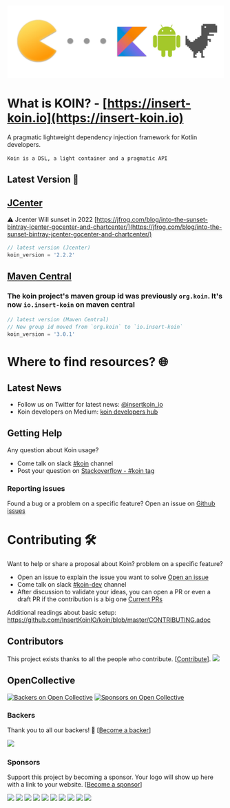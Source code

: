 ![logo](./docs/img/koin_2.0.jpg)

# What is KOIN? - [https://insert-koin.io](https://insert-koin.io)
 
A pragmatic lightweight dependency injection framework for Kotlin developers.

`Koin is a DSL, a light container and a pragmatic API`

## Latest Version 🚀

## [JCenter](https://insert-koin.io/docs/setup/v2)

⚠️ Jcenter Will sunset in 2022 [https://jfrog.com/blog/into-the-sunset-bintray-jcenter-gocenter-and-chartcenter/](https://jfrog.com/blog/into-the-sunset-bintray-jcenter-gocenter-and-chartcenter/)

```gradle
// latest version (Jcenter)
koin_version = '2.2.2'
```

## [Maven Central](https://insert-koin.io/docs/setup/v3)

### The koin project's maven group id was previously `org.koin`. It's now `io.insert-koin` on maven central

```gradle
// latest version (Maven Central)
// New group id moved from `org.koin` to `io.insert-koin`
koin_version = '3.0.1'
```

# Where to find resources? 🌐

## Latest News

- Follow us on Twitter for latest news: [@insertkoin_io](https://twitter.com/insertkoin_io)
- Koin developers on Medium: [koin developers hub](https://medium.com/koin-developers)

## Getting Help

Any question about Koin usage? 
- Come talk on slack [#koin](https://kotlinlang.slack.com/?redir=%2Fmessages%2Fkoin) channel
- Post your question on [Stackoverflow - #koin tag](https://stackoverflow.com/questions/tagged/koin)

### Reporting issues

Found a bug or a problem on a specific feature? Open an issue on [Github issues](https://github.com/InsertKoinIO/koin/issues)


# Contributing 🛠

Want to help or share a proposal about Koin? problem on a specific feature? 

- Open an issue to explain the issue you want to solve [Open an issue](https://github.com/InsertKoinIO/koin/issues)
- Come talk on slack [#koin-dev](https://kotlinlang.slack.com/?redir=%2Fmessages%2Fkoin-dev) channel
- After discussion to validate your ideas, you can open a PR or even a draft PR if the contribution is a big one [Current PRs](https://github.com/InsertKoinIO/koin/pulls)

Additional readings about basic setup: https://github.com/InsertKoinIO/koin/blob/master/CONTRIBUTING.adoc

## Contributors

This project exists thanks to all the people who contribute. [[Contribute](CONTRIBUTING.adoc)].
<a href="https://github.com/InsertKoinIO/koin/graphs/contributors"><img src="https://opencollective.com/koin/contributors.svg?width=890&button=false" /></a>


## OpenCollective

[![Backers on Open Collective](https://opencollective.com/koin/backers/badge.svg)](#backers)
[![Sponsors on Open Collective](https://opencollective.com/koin/sponsors/badge.svg)](#sponsors) 

### Backers

Thank you to all our backers! 🙏 [[Become a backer](https://opencollective.com/koin#backer)]

<a href="https://opencollective.com/koin#backers" target="_blank"><img src="https://opencollective.com/koin/backers.svg?width=890"></a>


### Sponsors

Support this project by becoming a sponsor. Your logo will show up here with a link to your website. [[Become a sponsor](https://opencollective.com/koin#sponsor)]

<a href="https://opencollective.com/koin/sponsor/0/website" target="_blank"><img src="https://opencollective.com/koin/sponsor/0/avatar.svg"></a>
<a href="https://opencollective.com/koin/sponsor/1/website" target="_blank"><img src="https://opencollective.com/koin/sponsor/1/avatar.svg"></a>
<a href="https://opencollective.com/koin/sponsor/2/website" target="_blank"><img src="https://opencollective.com/koin/sponsor/2/avatar.svg"></a>
<a href="https://opencollective.com/koin/sponsor/3/website" target="_blank"><img src="https://opencollective.com/koin/sponsor/3/avatar.svg"></a>
<a href="https://opencollective.com/koin/sponsor/4/website" target="_blank"><img src="https://opencollective.com/koin/sponsor/4/avatar.svg"></a>
<a href="https://opencollective.com/koin/sponsor/5/website" target="_blank"><img src="https://opencollective.com/koin/sponsor/5/avatar.svg"></a>
<a href="https://opencollective.com/koin/sponsor/6/website" target="_blank"><img src="https://opencollective.com/koin/sponsor/6/avatar.svg"></a>
<a href="https://opencollective.com/koin/sponsor/7/website" target="_blank"><img src="https://opencollective.com/koin/sponsor/7/avatar.svg"></a>
<a href="https://opencollective.com/koin/sponsor/8/website" target="_blank"><img src="https://opencollective.com/koin/sponsor/8/avatar.svg"></a>
<a href="https://opencollective.com/koin/sponsor/9/website" target="_blank"><img src="https://opencollective.com/koin/sponsor/9/avatar.svg"></a>


